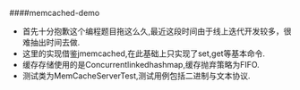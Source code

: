 ####memcached-demo
* 首先十分抱歉这个编程题目拖这么久,最近这段时间由于线上迭代开发较多，很难抽出时间去做.
* 这里的实现借鉴jmemcached,在此基础上只实现了set,get等基本命令.
* 缓存存储使用的是Concurrentlinkedhashmap,缓存抛弃策略为FIFO.
* 测试类为MemCacheServerTest,测试用例包括二进制与文本协议.
